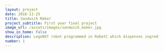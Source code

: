 ```yaml
---
layout: project
date: 2016-11-25
title: Sandwich Maker
project_subtitle: First year final project
image_url: /assets/images/sandwich_maker.jpg
show_in_home: False
description: LegoNXT robot programmed in RobotC which dispenses ingredients to make a sandwich given user input
number: 1
---
```

